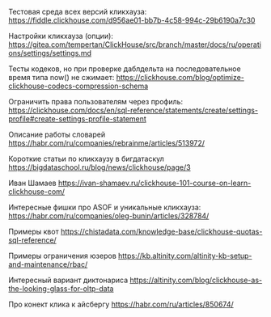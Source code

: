 Тестовая среда всех версий кликхауза:
https://fiddle.clickhouse.com/d956ae01-bb7b-4c58-994c-29b6190a7c30

Настройки кликхауза (опции):
https://gitea.com/tempertan/ClickHouse/src/branch/master/docs/ru/operations/settings/settings.md

Тесты кодеков, но при проверке даблдельта на последовательное время типа now() не сжимает:
https://clickhouse.com/blog/optimize-clickhouse-codecs-compression-schema

Ограничить права пользователям через профиль:
https://clickhouse.com/docs/en/sql-reference/statements/create/settings-profile#create-settings-profile-statement

Описание работы словарей
https://habr.com/ru/companies/rebrainme/articles/513972/

Короткие статьи по кликхаузу в бигдатаскул
https://bigdataschool.ru/blog/news/clickhouse/page/3

Иван Шамаев
https://ivan-shamaev.ru/clickhouse-101-course-on-learn-clickhouse-com/

Интересные фишки про ASOF и уникальные кликхауза:
https://habr.com/ru/companies/oleg-bunin/articles/328784/

Примеры квот https://chistadata.com/knowledge-base/clickhouse-quotas-sql-reference/

Примеры ограничения юзеров https://kb.altinity.com/altinity-kb-setup-and-maintenance/rbac/

Интересный вариант диктонариса https://altinity.com/blog/clickhouse-as-the-looking-glass-for-oltp-data

Про конект клика к айсбергу https://habr.com/ru/articles/850674/
